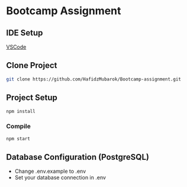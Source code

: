 # Bootcamp Assignment

## IDE Setup

[VSCode](https://code.visualstudio.com/)

## Clone Project

```sh
git clone https://github.com/HafidzMubarok/Bootcamp-assignment.git
```

## Project Setup

```sh
npm install
```

### Compile

```sh
npm start
```

## Database Configuration (PostgreSQL)

* Change .env.example to .env
* Set your database connection in .env
